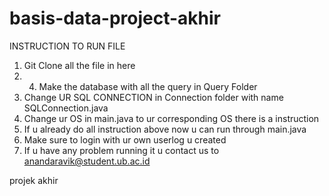 # basis-data-project-akhir
INSTRUCTION TO RUN FILE
1. Git Clone all the file in here
2. 4. Make the database with all the query in Query Folder
3. Change UR SQL CONNECTION in Connection folder with name SQLConnection.java
4. Change ur OS in main.java to ur corresponding OS there is a instruction
5. If u already do all instruction above now u can run through main.java
6. Make sure to login with ur own userlog u created
7. If u have any problem running it u contact us to anandaravik@student.ub.ac.id

projek akhir 
